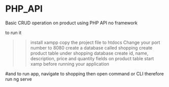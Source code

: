 # PHP_API
Basic CRUD operation on product using PHP API no framework

to run it
>> install xampp
>> copy the project file to htdocs
>>Change your port number to 8080
>> create a database called shopping
>> create product table under shopping database
>> create id, name, description, price and quantity fields on product table
>> start xamp before running your application

#and to run app, navigate to shopping then open command or CLI therefore run ng serve
